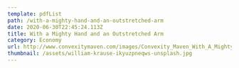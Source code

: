 ```yaml
---
template: pdfList
path: /with-a-mighty-hand-and-an-outstretched-arm
date: 2020-06-30T22:45:24.113Z
title: With a Mighty Hand and an Outstretched Arm
category: Economy
url: http://www.convexitymaven.com/images/Convexity_Maven_With_A_Mighty_Hand.pdf
thumbnail: /assets/william-krause-ikyuzpneqws-unsplash.jpg
---
```

